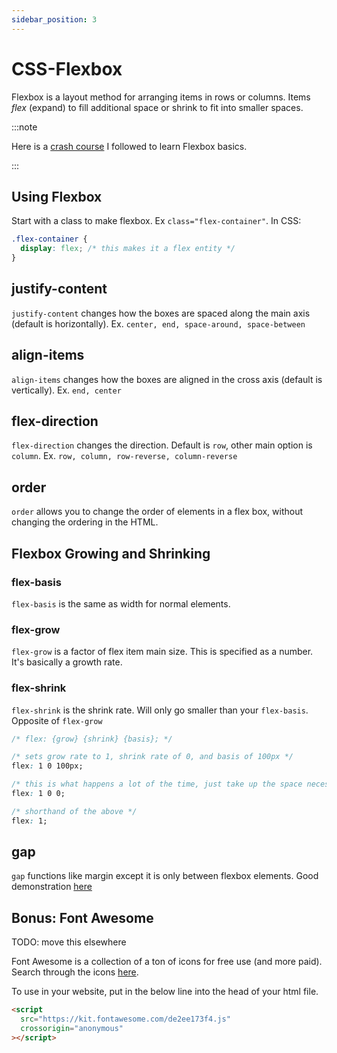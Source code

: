 ```yaml
---
sidebar_position: 3
---
```


# CSS-Flexbox

Flexbox is a layout method for arranging items in rows or columns. Items _flex_ (expand) to fill additional space or shrink to fit into smaller spaces.

:::note

Here is a [crash course](https://www.youtube.com/watch?v=3YW65K6LcIA) I followed to learn Flexbox basics.

:::

## Using Flexbox

Start with a class to make flexbox. Ex `class="flex-container"`. In CSS:

```css
.flex-container {
  display: flex; /* this makes it a flex entity */
}
```

## justify-content

`justify-content` changes how the boxes are spaced along the main axis (default is horizontally). Ex. `center, end, space-around, space-between`

## align-items

`align-items` changes how the boxes are aligned in the cross axis (default is vertically). Ex. `end, center`

## flex-direction

`flex-direction` changes the direction. Default is `row`, other main option is `column`. Ex. `row, column, row-reverse, column-reverse`

## order

`order` allows you to change the order of elements in a flex box, without changing the ordering in the HTML.

## Flexbox Growing and Shrinking

### flex-basis

`flex-basis` is the same as width for normal elements.

### flex-grow

`flex-grow` is a factor of flex item main size. This is specified as a number. It's basically a growth rate.

### flex-shrink

`flex-shrink` is the shrink rate. Will only go smaller than your `flex-basis`. Opposite of `flex-grow`

```css
/* flex: {grow} {shrink} {basis}; */

/* sets grow rate to 1, shrink rate of 0, and basis of 100px */
flex: 1 0 100px;

/* this is what happens a lot of the time, just take up the space necessary */
flex: 1 0 0;

/* shorthand of the above */
flex: 1;
```

## gap

`gap` functions like margin except it is only between flexbox elements. Good demonstration [here](https://coryrylan.com/blog/css-gap-space-with-flexbox)

## Bonus: Font Awesome

TODO: move this elsewhere

Font Awesome is a collection of a ton of icons for free use (and more paid). Search through the icons [here](https://fontawesome.com/search).

To use in your website, put in the below line into the head of your html file.

```html
<script
  src="https://kit.fontawesome.com/de2ee173f4.js"
  crossorigin="anonymous"
></script>
```
